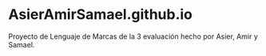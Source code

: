 # AsierAmirSamael.github.io
Proyecto de Lenguaje de Marcas de la 3 evaluación hecho por Asier, Amir y Samael.
